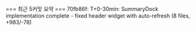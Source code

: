 === 최근 5커밋 요약 ===
70fb86f: T+0-30min: SummaryDock implementation complete - fixed header widget with auto-refresh (8 files, +983/-78)
